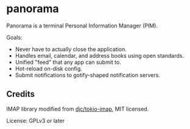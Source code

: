 panorama
========

Panorama is a terminal Personal Information Manager (PIM).

Goals:

- Never have to actually close the application.
- Handles email, calendar, and address books using open standards.
- Unified "feed" that any app can submit to.
- Hot-reload on-disk config.
- Submit notifications to gotify-shaped notification servers.

Credits
-------

IMAP library modified from [djc/tokio-imap](https://github.com/djc/tokio-imap), MIT licensed.

License: GPLv3 or later
